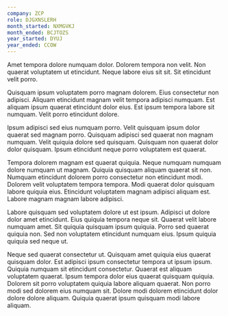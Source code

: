 ```yaml
---
company: ZCP
role: DJGXNSLERH
month_started: NXMGVKJ
month_ended: BCJTOZS
year_started: DYUJ
year_ended: CCOW
---
```


Amet tempora dolore numquam dolor. Dolorem tempora non velit. Non quaerat voluptatem ut etincidunt. Neque labore eius sit sit. Sit etincidunt velit porro.

Quisquam ipsum voluptatem porro magnam dolorem. Eius consectetur non adipisci. Aliquam etincidunt magnam velit tempora adipisci numquam. Est aliquam ipsum quaerat etincidunt dolor eius. Est ipsum tempora labore sit numquam. Velit porro etincidunt dolore.

Ipsum adipisci sed eius numquam porro. Velit quisquam ipsum dolor quaerat sed magnam porro. Quisquam adipisci sed quaerat non magnam numquam. Velit quiquia dolore sed quisquam. Quisquam non quaerat dolor dolor quisquam. Ipsum etincidunt neque porro voluptatem est quaerat.

Tempora dolorem magnam est quaerat quiquia. Neque numquam numquam dolore numquam ut magnam. Quiquia quisquam aliquam quaerat sit non. Numquam etincidunt dolorem porro consectetur non etincidunt modi. Dolorem velit voluptatem tempora tempora. Modi quaerat dolor quisquam labore quiquia eius. Etincidunt voluptatem magnam adipisci aliquam est. Labore magnam magnam labore adipisci.

Labore quisquam sed voluptatem dolore ut est ipsum. Adipisci ut dolore dolor amet etincidunt. Eius quiquia tempora neque sit. Quaerat velit labore numquam amet. Sit quiquia quisquam ipsum quiquia. Porro sed quaerat quiquia non. Sed non voluptatem etincidunt numquam eius. Ipsum quiquia quiquia sed neque ut.

Neque sed quaerat consectetur ut. Quisquam amet quiquia eius quaerat quisquam dolor. Est adipisci ipsum consectetur tempora ut ipsum ipsum. Quiquia numquam sit etincidunt consectetur. Quaerat est aliquam voluptatem quaerat. Ipsum tempora dolor eius quaerat quisquam quiquia. Dolorem sit porro voluptatem quiquia labore aliquam quaerat. Non porro modi sed dolorem eius numquam sit. Dolore modi dolorem etincidunt dolor dolore dolore aliquam. Quiquia quaerat ipsum quisquam modi labore aliquam.
    